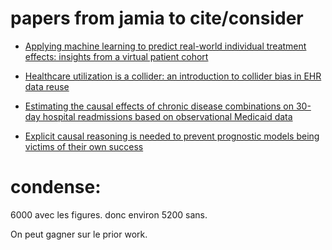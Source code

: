 # papers from jamia to cite/consider


- [ Applying machine learning to predict real-world individual treatment effects: insights from a virtual patient cohort ](https://pubmed.ncbi.nlm.nih.gov/31220274/)

 - [Healthcare utilization is a collider: an introduction to collider bias in EHR data reuse](https://academic.oup.com/jamia/article/30/5/971/7031302?searchresult=1)

 - [Estimating the causal effects of chronic disease combinations on 30-day hospital readmissions based on observational Medicaid data](https://academic.oup.com/jamia/article/25/6/670/4677331?searchresult=1#210323777)

 - [Explicit causal reasoning is needed to prevent prognostic models being victims of their own success](https://academic.oup.com/jamia/article/26/12/1675/5625126?searchresult=1)

 

 # condense:

 6000 avec les figures. donc environ 5200 sans. 

 On peut gagner sur le prior work.
